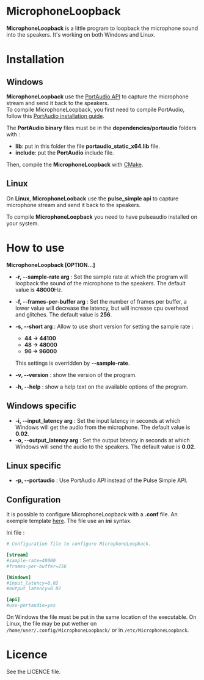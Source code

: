 # MicrophoneLoopback

**MicrophoneLoopback** is a little program to loopback the microphone sound into the speakers. It's working on both Windows and Linux.

# Installation

## Windows

**MicrophoneLoopback** use the [PortAudio API](http://www.portaudio.com/) to capture the microphone stream and send it back to the speakers.  
To compile MicrophoneLoopback, you first need to compile PortAudio, follow this [PortAudio installation guide](http://files.portaudio.com/docs/v19-doxydocs/tutorial_start.html).

The **PortAudio binary** files must be in the **dependencies/portaudio** folders with :
- **lib**: put in this folder the file **portaudio_static_x64.lib** file.
- **include**: put the **PortAudio** include file.

Then, compile the **MicrophoneLoopback** with [CMake](https://cmake.org/).

## Linux

On **Linux**, **MicrophoneLooback** use the **pulse_simple api** to capture microphone stream and send it back to the speakers.

To compile **MicrophoneLoopback** you need to have pulseaudio installed on your system.

# How to use

**MicrophoneLoopback [OPTION...]**

- **-r, --sample-rate arg** : Set the sample rate at which the program will loopback the sound of the microphone to the speakers. The default value is **48000**Hz.
- **-f, --frames-per-buffer arg** : Set the number of frames per buffer, a lower value will decrease the latency, but will increase cpu overhead and glitches. The default value is **256**.
- **-s, --short arg** : Allow to use short version for setting the sample rate :
  - **44 -> 44100**
  - **48 -> 48000**
  - **96 -> 96000**

  This settings is overridden by **--sample-rate**.
- **-v, --version** : show the version of the program.
- **-h, --help** : show a help text on the available options of the program.

## Windows specific

- **-i, --input_latency arg** : Set the input latency in seconds at which Windows will get the audio from the microphone. The default value is **0.02**.
- **-o, --output_latency arg** : Set the output latency in seconds at which Windows will send the audio to the speakers. The default value is **0.02**.

## Linux specific

- **-p, --portaudio** : Use PortAudio API instead of the Pulse Simple API.

## Configuration

It is possible to configure MicrophoneLoopback with a **.conf** file. An exemple template [here](https://github.com/BlueDragon28/MicrophoneLoopback/blob/development/MicrophoneLoopback.conf). The file use an **ini** syntax.

Ini file :

``` ini
# Configuration file to configure MicrophoneLoopback.

[stream]
#sample-rate=48000
#frames-per-buffer=256

[Windows]
#input_latency=0.02
#output_latency=0.02

[api]
#use-portaudio=yes
```

On Windows the file must be put in the same location of the executable. On Linux, the file may be put wether on `/home/user/.config/MicrophoneLoopback/` or in `/etc/MicrophoneLoopback`.

# Licence

See the LICENCE file.